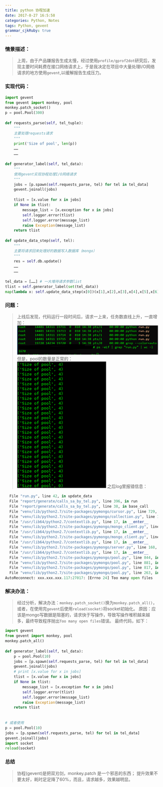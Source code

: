 ```yaml
---
title: python 协程加速
date: 2017-8-27 16:5:58
categories: Python, Notes
tags: Python, gevent
grammar_cjkRuby: true
---
```

### 情景描述：
> 上周，由于产品嫌报告生成太慢，经过使用`profile/gprof2dot`研究后，发现主要时间耗费在接口网络请求上，于是我决定在项目中大量处理I/O网络请求的地方使用`gevent`,以缓解报告生成压力。

<!--more-->
### 实现代码：
``` python
import gevent
from gevent import monkey, pool
monkey.patch_socket()
p = pool.Pool(300)

def requests_parse(self, tel_tuple):
	"""
	主要处理requests请求
	"""
	print('Size of pool', len(p))
	……
	……

def generator_label(self, tel_data):
	"""
	使用gevent实现协程处理I/O网络请求
	"""
	jobs = [p.spawn(self.requests_parse, tel) for tel in tel_data]
	gevent.joinall(jobs)

	tlist = [x.value for x in jobs]
	if None in tlist:
		message_list = [x.exception for x in jobs]
		self.logger.error(tlist)
		self.logger.error(message_list)
		raise Exception(message_list)
	return tlist
	
def update_data_step(self, tel):
	"""
	主要将请求回来处理好的数据写入数据库（mongo）
	"""
	res = self.db.update()
	……
	……

tel_data = [……] # 一大堆待请求参数list
tlist = self.generator_label(set(tel_data))
map(lambda x: self.update_data_step(x[0])(x[1],x[2],x[3],x[4],x[5],x[6]), tlist)
```

### 问题：
> 上线后发现，代码运行一段时间后，请求一上来，任务数直线上升，一直增加：
![enter description here][1]
> 但是，pool的数量是正常的：
![enter description here][2]
> 之后log里报错信息：

```python
  File "run.py", line 42, in update_data
  File "report/generate/calls_sa_by_tel.py", line 396, in run
  File "report/generate/calls_sa_by_tel.py", line 38, in base_call
  File "venv/lib/python2.7/site-packages/pymongo/cursor.py", line 729, in count
  File "venv/lib/python2.7/site-packages/pymongo/collection.py", line 1344, in _count
  File "/usr/lib64/python2.7/contextlib.py", line 17, in __enter__
  File "venv/lib/python2.7/site-packages/pymongo/mongo_client.py", line 904, in _socket_for_reads
  File "/usr/lib64/python2.7/contextlib.py", line 17, in __enter__
  File "venv/lib/python2.7/site-packages/pymongo/mongo_client.py", line 870, in _get_socket
  File "/usr/lib64/python2.7/contextlib.py", line 17, in __enter__
  File "venv/lib/python2.7/site-packages/pymongo/server.py", line 168, in get_socket
  File "/usr/lib64/python2.7/contextlib.py", line 17, in __enter__
  File "venv/lib/python2.7/site-packages/pymongo/pool.py", line 844, in get_socket
  File "venv/lib/python2.7/site-packages/pymongo/pool.py", line 881, in _get_socket_no_auth
  File "venv/lib/python2.7/site-packages/pymongo/pool.py", line 817, in connect
  File "venv/lib/python2.7/site-packages/pymongo/pool.py", line 263, in _raise_connection_failure
AutoReconnect: xxx.xxx.xxx.117:27017: [Errno 24] Too many open files
```

### 解决办法：
> 经过分析，解决办法：`monkey.patch_socket()`换为`monkey.patch_all()`，或者，在使用完`gevent`后使用`reload(socket)`将socket初始化。
> 原因：应该是mongo写数据是阻塞的，请求快于写操作，导致写操作堆积越来越多，最终导致程序抛出`Too many open files`错误。
> 最终代码，如下：

```python 
import gevent
from gevent import monkey, pool
monkey.patch_all()

def generator_label(self, tel_data):
	p = pool.Pool(10)
	jobs = [p.spawn(self.requests_parse, tel) for tel in tel_data]
	gevent.joinall(jobs)
	# print [x.value for x in jobs]
	tlist = [x.value for x in jobs]
	if None in tlist:
		message_list = [x.exception for x in jobs]
		self.logger.error(tlist)
		self.logger.error(message_list)
		raise Exception(message_list)
	return tlist
	
	
# 或者使用
p = pool.Pool(10)
jobs = [p.spawn(self.requests_parse, tel) for tel in tel_data]
gevent.joinall(jobs)
import socket
reload(socket)
```

### 总结
> 协程(gevent)是把双刃剑，monkey.patch 是一个邪恶的东西；
> 提升效果不要太好，耗时足足降了60%，而且，请求越多，效果越明显。


  [1]: ./images/gevent_bug_1.png "gevent_bug"
  [2]: ./images/gevent_pool_1.png "gevent_pool"